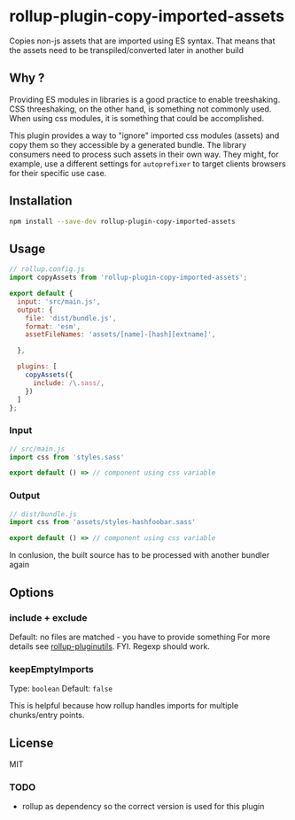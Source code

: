 # rollup-plugin-copy-imported-assets

Copies non-js assets that are imported using ES syntax.
That means that the assets need to be transpiled/converted later in another build

## Why ?
Providing ES modules in libraries is a good practice to enable treeshaking.
CSS threeshaking, on the other hand, is something not commonly used. When
using css modules, it is something that could be accomplished.

This plugin provides a way to "ignore" imported css modules (assets) and copy
them so they accessible by a generated bundle. The library consumers need to
process such assets in their own way. They might, for example, use a different
settings for `autoprefixer` to target clients browsers for their specific use case.

## Installation

```bash
npm install --save-dev rollup-plugin-copy-imported-assets
```

## Usage

```js
// rollup.config.js
import copyAssets from 'rollup-plugin-copy-imported-assets';

export default {
  input: 'src/main.js',
  output: {
    file: 'dist/bundle.js',
    format: 'esm',
    assetFileNames: 'assets/[name]-[hash][extname]',

  },

  plugins: [
    copyAssets({
      include: /\.sass/,
    })
  ]
};
```

### Input
```js
// src/main.js
import css from 'styles.sass'

export default () => // component using css variable
```

### Output
```js
// dist/bundle.js
import css from 'assets/styles-hashfoobar.sass'

export default () => // component using css variable
```

In conlusion, the built source has to be processed with another bundler again

## Options
### include + exclude
Default: no files are matched - you have to provide something
For more details see [rollup-pluginutils](https://github.com/rollup/rollup-pluginutils#createfilter). FYI. Regexp should work.

### keepEmptyImports

Type: `boolean`
Default: `false`

This is helpful because how rollup handles imports for multiple chunks/entry points.

## License

MIT

### TODO

- rollup as dependency so the correct version is used for this plugin
